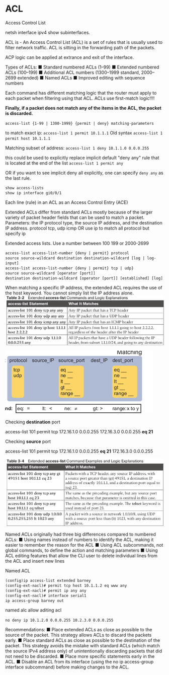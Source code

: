 # ACL
Access Control List

netsh interface ipv4 show subinterfaces. 

ACL is  - An Access Control List (ACL) is a set of rules that is usually used to filter network traffic. 
ACL is sitting in the forwarding path of the packets.

ACP logic can be applied at  extrance and exit of the interface.

Types of ACLs:
■ Standard numbered ACLs (1–99)
■ Extended numbered ACLs (100–199)
■ Additional ACL numbers (1300–1999 standard, 2000–2699 extended)
■ Named ACLs
■ Improved editing with sequence numbers

Each command has different matching logic that the router must apply to each packet when filtering using that ACL.
ACLs use first-match logic!!!!

**Finally, if a packet does not match any of the items in the ACL, the packet is discarded.**

`access-list {1-99 | 1300-1999} {permit | deny} matching-parameters`

to match exact ip:
`access-list 1 permit 10.1.1.1`
Old syntax
`access-list 1 permit host 10.1.1.1`

Matching subset of address:
`access-list 1 deny 10.1.1.0 0.0.0.255`

this could be used to explicitly replace implicit default "deny any" rule that is located at the end of the list
`access-list 1 permit any`

OR if you want to see implicit deny all explicitly, one can specify `deny any` as the last rule.

```
show access-lists
show ip interface gi0/0/1
```

Each line (rule) in an ACL as an Access Control Entry (ACE)

Extended ACLs differ from standard ACLs mostly because of the larger variety of packet header fields that can be used to match a packet.
Parameters: the IP protocol type, the source IP address, and the destination IP address.
protocol tcp, udp icmp OR use ip to match all protocol but specify ip

Extended access lists. Use a number between 100 199 or 2000-2699

```
access-list access-list-number {deny | permit} protocol 
source source-wildcard destination destination-wildcard [log | log-input] 
access-list access-list-number {deny | permit} tcp | udp} 
source source-wildcard [operator [port]]
destination destination-wildcard [operator [port]] [established] [log]
```

When matching a specific IP address, the extended ACL requires the use of the host keyword. You cannot simply list the IP address alone.
![](vx_images/164385221259387.png)

![](vx_images/60943604816910.png)

Checking **destination** port 

access-list 101 permit tcp 172.16.1.0 0.0.0.255 172.16.3.0 0.0.0.255 **eq 21**

Checking **source** port 

access-list 101 permit tcp 172.16.1.0 0.0.0.255 **eq 21** 172.16.3.0 0.0.0.255 

![](vx_images/550455513606002.png)


Named ACLs originally had three big differences compared to numbered ACLs:
■ Using names instead of numbers to identify the ACL, making it easier to remember the reason for the ACL
■ Using ACL subcommands, not global commands, to define the action and matching parameters 
■ Using ACL editing features that allow the CLI user to delete individual lines from the ACL and insert new lines

Named ACL
```
(config)ip access-list extended barney
(config-ext-nacl)# permit tcp host 10.1.1.2 eq www any
(config-ext-nacl)# permit ip any any
(config-ext-nacl)# interface serial1
ip access-group barney out
```

named alc allow aditing acl 

`no deny ip 10.1.2.0 0.0.0.255 10.2.3.0 0.0.0.255`

Recommendations:
■ Place extended ACLs as close as possible to the source of the packet. This strategy allows ACLs to discard the packets early.
■ Place standard ACLs as close as possible to the destination of the packet. This strategy avoids the mistake with standard ACLs 
(which match the source IPv4 address only) of unintentionally discarding packets that did not need to be discarded.
■ Place more specific statements early in the ACL.
■ Disable an ACL from its interface (using the no ip access-group interface subcommand) before making changes to the ACL.










